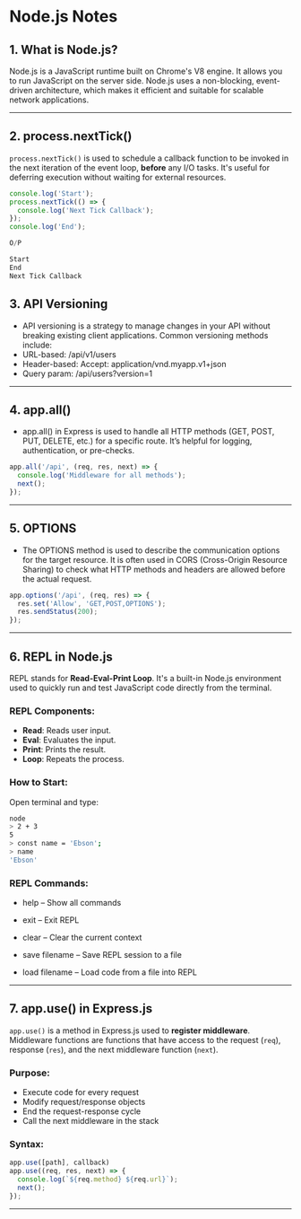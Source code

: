 # Node.js Notes

## 1. What is Node.js?
Node.js is a JavaScript runtime built on Chrome's V8 engine. It allows you to run JavaScript on the server side. Node.js uses a non-blocking, event-driven architecture, which makes it efficient and suitable for scalable network applications.

---

## 2. process.nextTick()
`process.nextTick()` is used to schedule a callback function to be invoked in the next iteration of the event loop, **before** any I/O tasks. It's useful for deferring execution without waiting for external resources.

```js
console.log('Start');
process.nextTick(() => {
  console.log('Next Tick Callback');
});
console.log('End');

O/P

Start
End
Next Tick Callback

```
## 3. API Versioning
- API versioning is a strategy to manage changes in your API without breaking existing client applications. Common versioning methods include:
- URL-based: /api/v1/users
- Header-based: Accept: application/vnd.myapp.v1+json
- Query param: /api/users?version=1
---
## 4. app.all()
- app.all() in Express is used to handle all HTTP methods (GET, POST, PUT, DELETE, etc.) for a specific route. It’s helpful for logging, authentication, or pre-checks.

```js
app.all('/api', (req, res, next) => {
  console.log('Middleware for all methods');
  next();
});
```
---
## 5. OPTIONS
- The OPTIONS method is used to describe the communication options for the target resource. It is often used in CORS (Cross-Origin Resource Sharing) to check what HTTP methods and headers are allowed before the actual request.

```js
app.options('/api', (req, res) => {
  res.set('Allow', 'GET,POST,OPTIONS');
  res.sendStatus(200);
});
```
---
## 6. REPL in Node.js

REPL stands for **Read-Eval-Print Loop**. It's a built-in Node.js environment used to quickly run and test JavaScript code directly from the terminal.

### REPL Components:
- **Read**: Reads user input.
- **Eval**: Evaluates the input.
- **Print**: Prints the result.
- **Loop**: Repeats the process.

### How to Start:
Open terminal and type:
```bash
node
> 2 + 3
5
> const name = 'Ebson';
> name
'Ebson'
```
### REPL Commands:
- help – Show all commands

- exit – Exit REPL

- clear – Clear the current context

- save filename – Save REPL session to a file

- load filename – Load code from a file into REPL

---

## 7. app.use() in Express.js

`app.use()` is a method in Express.js used to **register middleware**. Middleware functions are functions that have access to the request (`req`), response (`res`), and the next middleware function (`next`).

### Purpose:
- Execute code for every request
- Modify request/response objects
- End the request-response cycle
- Call the next middleware in the stack

### Syntax:
```js
app.use([path], callback)
app.use((req, res, next) => {
  console.log(`${req.method} ${req.url}`);
  next();
});
```
---